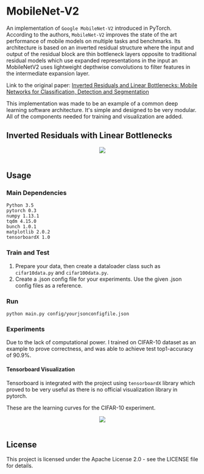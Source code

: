 # MobileNet-V2
An implementation of `Google MobileNet-V2` introduced in PyTorch. According to the authors, `MobileNet-V2` improves the state of the art performance of mobile models on multiple tasks and benchmarks. Its architecture is based on an inverted residual structure where the input and output of the residual block are thin bottleneck layers opposite to traditional residual models which use expanded representations in the input an MobileNetV2 uses lightweight depthwise convolutions to filter features in the intermediate expansion layer.

Link to the original paper: [Inverted Residuals and Linear Bottlenecks: Mobile Networks for Classification, Detection and Segmentation](https://arxiv.org/abs/1801.04381)

This implementation was made to be an example of a common deep learning software architecture. It's simple and designed to be very modular. All of the components needed for training and visualization are added.

## Inverted Residuals with Linear Bottlenecks
<div align="center">
<img src="https://github.com/MG2033/MobileNet-V2/blob/master/figures/irc.png"><br><br>
</div>

## Usage
### Main Dependencies
 ```
 Python 3.5
 pytorch 0.3
 numpy 1.13.1
 tqdm 4.15.0
 bunch 1.0.1
 matplotlib 2.0.2
 tensorboardX 1.0
 ```
### Train and Test
1. Prepare your data, then create a dataloader class such as `cifar10data.py` and `cifar100data.py`.
2. Create a .json config file for your experiments. Use the given .json config files as a reference.

### Run
```
python main.py config/yourjsonconfigfile.json
```

### Experiments
Due to the lack of computational power. I trained on CIFAR-10 dataset as an example to prove correctness, and was able to achieve test top1-accuracy of 90.9%.


#### Tensorboard Visualization
Tensorboard is integrated with the project using `tensorboardX` library which proved to be very useful as there is no official visualization library in pytorch.

These are the learning curves for the CIFAR-10 experiment.

<div align="center">
<img src="https://github.com/MG2033/MobileNet-V2/blob/master/figures/tb.png"><br><br>
</div>

## License
This project is licensed under the Apache License 2.0 - see the LICENSE file for details.

